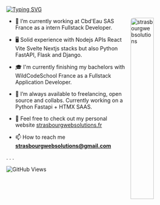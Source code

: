 [![Typing SVG](https://readme-typing-svg.demolab.com/?lines=Hello+World!+I'm+Ricardo+Martinho;Node+Python+and+PHP+developer)](https://git.io/typing-svg)

 <img width="35%" align="right" alt="strasbourgwebsolutions" style="margin-left: 10px; border-radius: 8px;" src="https://github.com/user-attachments/assets/07579462-12f8-4392-8488-6f6f7db37d82">

- 🌿 I’m currently working at Cbd'Eau SAS France as a intern Fullstack Developer.

- 🖥️ Solid experience with Nodejs APIs React Vite Svelte Nextjs stacks but also Python FastAPI, Flask and Django. 

- 🎓 I'm currently finishing my bachelors with WildCodeSchool France as a Fullstack Application Developer.

- 🌇 I’m always available to freelancing, open source and collabs. Currently working on a Python Fastapi + HTMX SAAS. 

- 🌊 Feel free to check out my personal website [strasbourgwebsolutions.fr](https://strasbourgwebsolutions.fr)

- 📫 How to reach me **strasbourgwebsolutions@gmail.com**

.
.
.

![GitHub Views](https://komarev.com/ghpvc/?username=ricardomrcruz)
